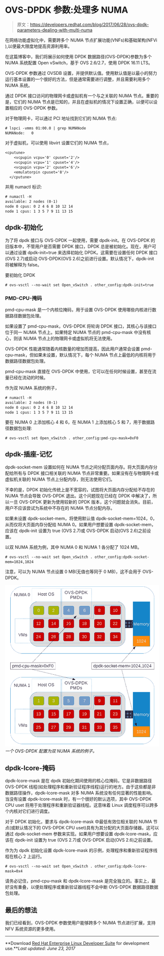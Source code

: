 # OVS-DPDK 参数:处理多 NUMA

> 原文：<https://developers.redhat.com/blog/2017/06/28/ovs-dpdk-parameters-dealing-with-multi-numa>

在网络功能虚拟化中，需要跨多个 NUMA 节点扩展功能(VNFs)和基础架构(NFVi ),以便最大限度地提高资源利用率。

在这篇博客中，我们将展示如何使用 DPDK 数据路径(OVS-DPDK)参数为多个 NUMA 系统配置 Open vSwitch，基于 OVS 2.6/2.7，使用 DPDK 16.11 LTS。

OVS-DPDK 参数通过 OVSDB 设置，并提供默认值。使用默认值是以最小的努力运行基本设置的一个很好的方法，但是通常需要进行调整，并且需要利用多个 NUMA 系统。

通过 DPDK 接口访问的物理网卡或虚拟机有一个与之关联的 NUMA 节点。重要的是，它们的 NUMA 节点是已知的，并且在虚拟机的情况下设置正确，以便可以设置相应的 OVS-DPDK 参数。

对于物理网卡，可以通过 PCI 地址找到它们的 NUMA 节点:

```
# lspci -vmms 01:00.0 | grep NUMANode
NUMANode:	0
```

对于虚拟机，可以使用 libvirt 设置它们的 NUMA 节点，

```
<cputune>
    <vcpupin vcpu='0' cpuset='2'/>
    <vcpupin vcpu='1' cpuset='4'/>
    <vcpupin vcpu='2' cpuset='6'/>
    <emulatorpin cpuset='8'/>
  </cputune>
```

并用 numactl 标识:

```
# numactl -H
available: 2 nodes (0-1)
node 0 cpus: 0 2 4 6 8 10 12 14
node 1 cpus: 1 3 5 7 9 11 13 15
```

## dpdk-初始化

为了将 dpdk 接口与 OVS-DPDK 一起使用，需要 dpdk-init。在 OVS-DPDK 的旧版本中，不管用户是否需要 DPDK 接口，DPDK 总是被初始化。现在，用户可以通过设置 dpdk-init=true 来选择初始化 DPDK。这需要在设置任何 DPDK 接口(OVS 2.7)或启动 OVS-DPDK(OVS 2.6)之前进行设置。默认情况下，dpdk-init 将被解释为 false。

要初始化 DPDK

```
# ovs-vsctl --no-wait set Open_vSwitch . other_config:dpdk-init=true
```

### PMD-CPU-掩码

pmd-cpu-mask 是一个内核位掩码，用于设置 OVS-DPDK 使用哪些内核进行数据路径数据包处理。

如果设置了 pmd-cpu-mask，OVS-DPDK 将轮询 DPDK 接口，其核心与该接口位于同一 NUMA 节点上。如果特定 NUMA 节点的 pmd-cpu-mask 中没有核心，则该 NUMA 节点上的物理网卡或虚拟机将无法使用。

OVS-DPDK 性能通常随着内核数量的增加而提高，因此用户通常会设置 pmd-cpu-mask，但如果未设置，默认情况下，每个 NUMA 节点上最低的内核将用于数据路径数据包处理。

pmd-cpu-mask 直接在 OVS-DPDK 中使用，它可以在任何时候设置，甚至在流量已经在流动的时候。

作为双 NUMA 系统的例子，

```
# numactl -H
available: 2 nodes (0-1)
node 0 cpus: 0 2 4 6 8 10 12 14
node 1 cpus: 1 3 5 7 9 11 13 15
```

要在 NUMA 0 上添加核心 4 和 6，在 NUMA 1 上添加核心 5 和 7，用于数据路径数据包处理:

```
# ovs-vsctl set Open_vSwitch . other_config:pmd-cpu-mask=0xF0
```

## dpdk-插座-记忆

dpdk-socket-mem 设置如何在 NUMA 节点之间分配页面内存。将大页面内存分配给所有与 DPDK 接口相关联的 NUMA 节点非常重要。如果没有在与物理网卡或虚拟机关联的 NUMA 节点上分配内存，则无法使用它们。

不幸的是，DPDK 初始化传统上是不宽容的，试图将大页面内存分配给不存在的 NUMA 节点会导致 OVS-DPDK 退出。这个问题现在已经在 DPDK 中解决了，所以一旦 OVS-DPDK 更新为使用较新的 DPDK 版本，这个问题就会消失。目前，用户不应该尝试为系统中不存在的 NUMA 节点分配内存。

如果未设置 dpdk-socket-mem，将使用默认值 dpdk-socket-mem=1024，0，从而仅将大页面内存分配给 NUMA 0。如果用户想要设置 dpdk-socket-mem，应该在 dpdk-init 设置为 true (OVS 2.7)或 OVS-DPDK 启动(OVS 2.6)之前设置。

以双 NUMA 系统为例，其中 NUMA 0 和 NUMA 1 各分配了 1024 MB。

```
# ovs-vsctl --no-wait set Open_vSwitch . other_config:dpdk-socket-mem=1024,1024
```

注意，可以为 NUMA 节点设置 0 MB(无值也等同于 0 MB)，这不会用于 OVS-DPDK。

![OVS-DPDK parameters for multi-NUMA](img/247dd1dad6989fdac3db9e1e7595ce23.png)
*一个 OVS-DPDK 配置为双 NUMA 系统的例子。*

## dpdk-lcore-掩码

dpdk-lcore-mask 是在 dpdk 初始化期间使用的核心位掩码，它是非数据路径 OVS-DPDK 线程(如处理程序和重新验证程序线程)运行的地方。由于这些都是非数据路径操作，dpdk-lcore-mask 对多 NUMA 系统没有任何显著的性能影响。当没有设置 dpdk-lcore-mask 时，有一个很好的默认选项，其中 OVS-DPDK CPU uset 将用于处理程序和重新验证器线程。这意味着 Linux 调度程序可以跨多个内核对它们进行调度。

对于 DPDK 初始化，要求与 dpdk-lcore-mask 中最低有效位相关联的 NUMA 节点(或默认情况下的 OVS-DPDK CPU uset)具有为其分配的大页面存储器。这可以通过 dpdk-socket-mem 参数来实现。如果用户想要设置 dpdk-lcore-mask，应该在 dpdk-init 设置为 true (OVS 2.7)或 OVS-DPDK 启动(OVS 2.6)之前设置。

作为为 dpdk 初始化设置 dpdk-lcore-mask 的示例，处理程序和重新验证程序线程在核心 2 上运行。

```
# ovs-vsctl --no-wait set Open_vSwitch . other_config:dpdk-lcore-mask=0x4
```

请务必记住，pmd-cpu-mask 和 dpdk-lcore-mask 是完全独立的。事实上，最好没有重叠，以便处理程序或重新验证器线程不会中断 OVS-DPDK 数据路径数据包处理。

## 最后的想法

我们已经看到，OVS-DPDK 参数使用户能够跨多个 NUMA 节点进行扩展，支持 NFV 系统资源的更多使用。

* * *

**Download [Red Hat Enterprise Linux Developer Suite](https://developers.redhat.com/products/developertoolset/download/?intcmp=7016000000124eAAAQ) for development use.***Last updated: June 23, 2017*